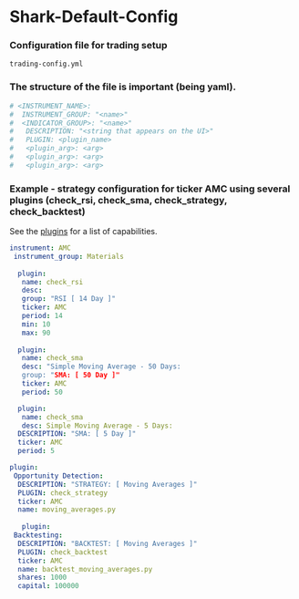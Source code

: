 # Shark-Default-Config

### Configuration file for trading setup 

```
trading-config.yml
```

### The structure of the file is important (being yaml).

```yaml
# <INSTRUMENT_NAME>:
#  INSTRUMENT_GROUP: "<name>"
#  <INDICATOR_GROUP>: "<name>"
#   DESCRIPTION: "<string that appears on the UI>"
#   PLUGIN: <plugin_name>
#   <plugin_arg>: <arg>
#   <plugin_arg>: <arg>
#   <plugin_arg>: <arg>
```

### Example - strategy configuration for ticker AMC using several plugins (check_rsi, check_sma, check_strategy, check_backtest)

See the [plugins](https://github.com/danielneil/Shark/blob/main/doc/README.PLUGINS.md) for a list of capabilities.

```yaml
instrument: AMC
 instrument_group: Materials
     
  plugin:
   name: check_rsi
   desc: 
   group: "RSI [ 14 Day ]"
   ticker: AMC
   period: 14
   min: 10
   max: 90
     
  plugin:
   name: check_sma
   desc: "Simple Moving Average - 50 Days:
   group: "SMA: [ 50 Day ]" 
   ticker: AMC
   period: 50

  plugin:
   name: check_sma
   desc: Simple Moving Average - 5 Days:
  DESCRIPTION: "SMA: [ 5 Day ]"
  ticker: AMC
  period: 5

plugin:
 Opportunity Detection: 
  DESCRIPTION: "STRATEGY: [ Moving Averages ]"
  PLUGIN: check_strategy
  ticker: AMC
  name: moving_averages.py
   
   plugin:
 Backtesting:
  DESCRIPTION: "BACKTEST: [ Moving Averages ]"
  PLUGIN: check_backtest
  ticker: AMC
  name: backtest_moving_averages.py
  shares: 1000
  capital: 100000
```

